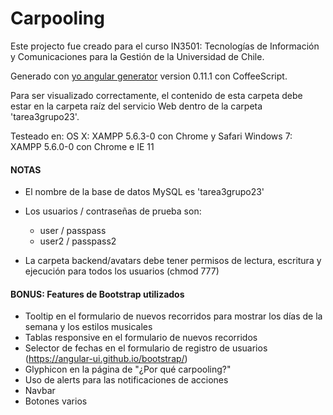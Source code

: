 Carpooling
====================

Este projecto fue creado para el curso IN3501: Tecnologías de Información y Comunicaciones para la Gestión de la Universidad de Chile.

Generado con [yo angular generator](https://github.com/yeoman/generator-angular)
version 0.11.1 con CoffeeScript.

Para ser visualizado correctamente, el contenido de esta carpeta debe estar en la carpeta raíz del servicio Web dentro de la carpeta 'tarea3grupo23'.

Testeado en:
OS X: XAMPP 5.6.3-0 con Chrome y Safari
Windows 7: XAMPP 5.6.0-0 con Chrome e IE 11

#### NOTAS
* El nombre de la base de datos MySQL es 'tarea3grupo23'

* Los usuarios / contraseñas de prueba son:
  - user / passpass
  - user2 / passpass2

* La carpeta backend/avatars debe tener permisos de lectura, escritura y ejecución para todos los usuarios (chmod 777)

#### BONUS: Features de Bootstrap utilizados

* Tooltip en el formulario de nuevos recorridos para mostrar los días de la semana y los estilos musicales
* Tablas responsive en el formulario de nuevos recorridos
* Selector de fechas en el formulario de registro de usuarios (https://angular-ui.github.io/bootstrap/)
* Glyphicon en la página de "¿Por qué carpooling?"
* Uso de alerts para las notificaciones de acciones
* Navbar
* Botones varios
